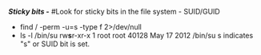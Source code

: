 _**Sticky bits -**_
#Look for sticky bits in the file system - SUID/GUID
   - find / -perm -u=s -type f 2>/dev/null
   - ls -l /bin/su
     rw**s**r-xr-x 1 root root 40128 May 17  2012 /bin/su
     s indicates "s" or SUID bit is set.

